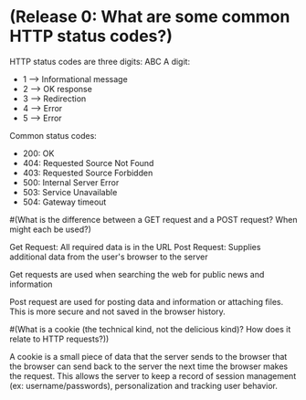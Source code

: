# (Release 0: What are some common HTTP status codes?)

HTTP status codes are three digits: ABC
A digit:
  * 1 --> Informational message
  * 2 --> OK response
  * 3 --> Redirection
  * 4 --> Error
  * 5 --> Error

Common status codes:
* 200: OK
* 404: Requested Source Not Found
* 403: Requested Source Forbidden
* 500: Internal Server Error
* 503: Service Unavailable
* 504: Gateway timeout

#(What is the difference between a GET request and a POST request? When might each be used?)

Get Request: All required data is in the URL
Post Request: Supplies additional data from the user's browser to the server

Get requests are used when searching the web for public news and information

Post request are used for posting data and information or attaching files. This is more secure and not saved in the browser history.

#(What is a cookie (the technical kind, not the delicious kind)? How does it relate to HTTP requests?))

A cookie is a small piece of data that the server sends to the browser that the browser can send back to the server the next time the browser makes the request. This allows the server to keep a record of session management (ex: username/passwords), personalization and tracking user behavior.
